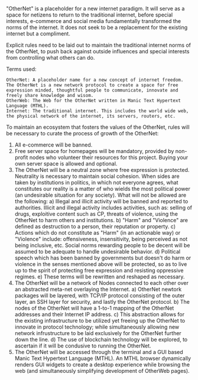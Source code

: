 "OtherNet" is a placeholder for a new internet paradigm. It will serve as a space for netizens to return to the traditional internet, before special interests, e-commerce and social media fundamentally transformed the norms of the internet. It does not seek to be a replacement for the existing internet but a compliment.

Explicit rules need to be laid out to maintain the traditional internet norms of the OtherNet, to push back against outside influences and special interests from controlling what others can do.

Terms used:

    OtherNet: A placeholder name for a new concept of internet freedom. The OtherNet is a new network protocol to create a space for free expression minded, thoughtful people to communicate, innovate and freely share knowledge and wisom.
    OtherWeb: The Web for the OtherNet written in Manic Text Hypertext Language (MTHL).
    Internet: The traditional internet. This includes the world wide web, the physical network of the internet, its servers, routers, etc.

To maintain an ecosystem that fosters the values of the OtherNet, rules will be necessary to curate the process of growth of the OtherNet:

1. All e-commerce will be banned.
2. Free server space for homepages will be mandatory, provided by non-profit nodes who volunteer their resources for this project. Buying your own server space is allowed and optional.
3. The OtherNet will be a neutral zone where free expression is protected. Neutrality is necessary to maintain social cohesion. When sides are taken by institutions in politics, in which not everyone agrees, what constitutes our reality is a matter of who wields the most political power (an undesirable situation for any society). What will not be allowed are the following:
    a) Illegal and illicit activity will be banned and reported to authorities. Illicit and illegal activity includes activities, such as: selling of drugs, exploitive content such as CP, threats of violence, using the OtherNet to harm others and institutions.
    b) "Harm" and "Violence" are defined as destruction to a person, their reputation or property.
    c) Actions which do not constitute as "Harm" (in an actionable way) or "Violence" include: offensiveness, insensitivity, being perceived as not being inclusive, etc. Social norms rewarding people to be decent will be assumed to be adequate to handle undesirable behavior.
    d) Political speech which has been banned by governments but doesn't do harm or violence in the senses mentioned above will be protected, so as to live up to the spirit of protecting free expression and resisting oppressive regimes.
    e) These terms will be rewritten and reshaped as necessary.
4. The OtherNet will be a network of Nodes connected to each other over an abstracted meta-net overlaying the Internet.
    a) OtherNet newtork packages will be layered, with TCP/IP protocol consisting of the outer layer, an SSH layer for security, and lastly the OtherNet protocol.
    b) The nodes of the OtherNet will have a 1-to-1 mapping of the OtherNet addresses and their Internet IP address.
    c) This abstraction allows for the existing infrastructure to be utilized yet freeing up the OtherNet to innovate in protocol technology; while simultaneously allowing new network infrustructure to be laid exclusively for the OtherNet further down the line.
    d) The use of blockchain technology will be explored, to ascertain if it will be condusive to running the OtherNet.
5. The OtherNet will be accessed through the terminal and a GUI based Manic Text Hypertext Language (MTHL). An MTHL browser dynamically renders GUI widgets to create a desktop experience while browsing the web (and simultaneously simplifying development of OtherWeb pages).